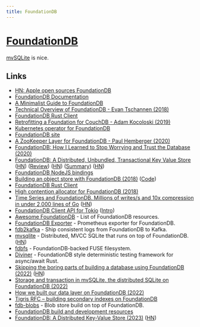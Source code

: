```yaml
---
title: FoundationDB
---
```


# [FoundationDB](https://github.com/apple/foundationdb)

[mvSQLite](https://github.com/losfair/mvsqlite) is nice.

## Links

- [HN: Apple open sources FoundationDB](https://news.ycombinator.com/item?id=16877395)
- [FoundationDB Documentation](https://apple.github.io/foundationdb/index.html#)
- [A Minimalist Guide to FoundationDB](https://tech.marksblogg.com/minimalist-guide-tutorial-foundationdb.html)
- [Technical Overview of FoundationDB - Evan Tschannen (2018)](https://www.youtube.com/watch?v=EMwhsGsxfPU)
- [FoundationDB Rust Client](https://github.com/Clikengo/foundationdb-rs)
- [Retrofitting a Foundation for CouchDB - Adam Kocoloski (2019)](https://www.youtube.com/watch?v=SjXyVZZFkBg&list=PLbzoR-pLrL6oWYrC950yAhbLk8FRRB_Bt&index=12&app=desktop)
- [Kubernetes operator for FoundationDB](https://github.com/FoundationDB/fdb-kubernetes-operator)
- [FoundationDB site](https://www.foundationdb.org/)
- [A ZooKeeper Layer for FoundationDB - Paul Hemberger (2020)](https://www.youtube.com/watch?v=3FYpf1QMPgQ)
- [FoundationDB: How I Learned to Stop Worrying and Trust the Database (2020)](https://www.youtube.com/watch?v=OJb8A6h9jQQ)
- [FoundationDB: A Distributed, Unbundled, Transactional Key Value Store](https://www.foundationdb.org/files/fdb-paper.pdf) ([HN](https://news.ycombinator.com/item?id=27424605)) ([Review](https://www.micahlerner.com/2021/06/12/foundationdb-a-distributed-unbundled-transactional-key-value-store.html)) ([HN](https://news.ycombinator.com/item?id=28740497)) ([Summary](http://muratbuffalo.blogspot.com/2022/03/foundationdb-distributed-unbundled.html)) ([HN](https://news.ycombinator.com/item?id=30640932))
- [FoundationDB NodeJS bindings](https://github.com/josephg/node-foundationdb)
- [Building an object store with FoundationDB (2018)](https://fabianlindfors.se/blog/building-an-object-store-with-foundation-db/) ([Code](https://github.com/fabianlindfors/fdb-object-store))
- [FoundationDB Rust Client](https://github.com/foundationdb-rs/foundationdb-rs)
- [High contention allocator for FoundationDB (2018)](https://activesphere.com/blog/2018/08/05/high-contention-allocator)
- [Time Series and FoundationDB. Millions of writes/s and 10x compression in under 2,000 lines of Go](https://github.com/richardartoul/tsdb-layer) ([HN](https://news.ycombinator.com/item?id=31540521))
- [FoundationDB Client API for Tokio](https://github.com/fdb-rs/fdb) ([Intro](https://fdb-rs.github.io/blog/introducing-fdb-crate/))
- [Awesome FoundationDB](https://github.com/FoundationDB/awesome-foundationdb) - List of FoundationDB resources.
- [FoundationDB Exporter](https://github.com/aikoven/foundationdb-exporter) - Prometheus exporter for FoundationDB.
- [fdb2kafka](https://github.com/losfair/fdb2kafka) - Ship consistent logs from FoundationDB to Kafka.
- [mvsqlite](https://github.com/losfair/mvsqlite) - Distributed, MVCC SQLite that runs on top of FoundationDB. ([HN](https://news.ycombinator.com/item?id=32269287))
- [fdbfs](https://github.com/jkominek/fdbfs) - FoundationDB-backed FUSE filesystem.
- [Diviner](https://github.com/xxuejie/diviner) - FoundationDB style deterministic testing framework for async/await Rust.
- [Skipping the boring parts of building a database using FoundationDB (2022)](https://blog.tigrisdata.com/building-a-database-using-foundationdb) ([HN](https://news.ycombinator.com/item?id=32931713))
- [Storage and transaction in mvSQLite, the distributed SQLite on FoundationDB (2022)](https://univalence.me/posts/mvsqlite-2)
- [How we built our data layer on FoundationDB (2022)](https://blog.tigrisdata.com/data-layer-foundationdb)
- [Tigris RFC – building secondary indexes on FoundationDB](https://github.com/tigrisdata/tigris/blob/main/docs/rfcs/001-secondary-indexes.md)
- [fdb-blobs](https://github.com/sunesimonsen/fdb-blobs) - Blob store build on top of FoundationDB.
- [FoundationDB build and development resources](https://github.com/FoundationDB/fdb-build-support)
- [FoundationDB: A Distributed Key-Value Store (2023)](https://cacm.acm.org/magazines/2023/6/273229-foundationdb-a-distributed-key-value-store/fulltext) ([HN](https://news.ycombinator.com/item?id=36572658))
